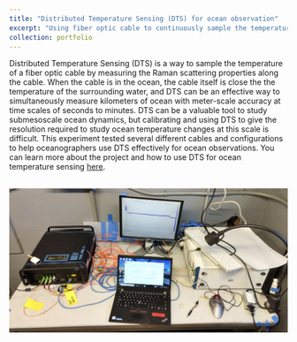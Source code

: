 ```yaml
---
title: "Distributed Temperature Sensing (DTS) for ocean observation"
excerpt: "Using fiber optic cable to continuously sample the temperature of the ocean.<br/><img src='/images/Dongsha_cable.jpg'>"
collection: portfolio
---
```


Distributed Temperature Sensing (DTS) is a way to sample the temperature of a fiber optic cable by measuring the Raman scattering properties along the cable. When the cable is in the ocean, the cable itself is close the the temperature of the surrounding water, and DTS can be an effective way to simultaneously measure kilometers of ocean with meter-scale accuracy at time scales of seconds to minutes. DTS can be a valuable tool to study submesoscale ocean dynamics, but calibrating and using DTS to give the resolution required to study ocean temperature changes at this scale is difficult. This experiment tested several different cables and configurations to help oceanographers use DTS effectively for ocean observations. You can learn more about the project and how to use DTS for ocean temperature sensing [here](https://gregsinnett.github.io/publication/Sinnett2018MIO).

<br/><img src='/images/Cable_exp.jpg'>

